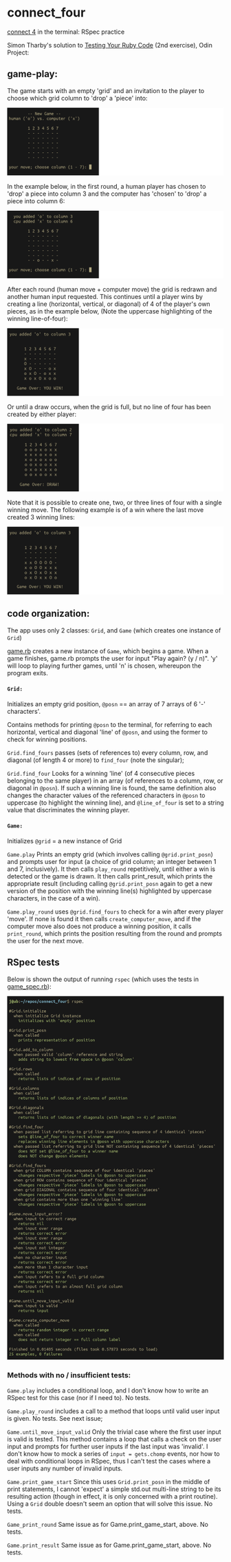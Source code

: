 # connect_four
[connect 4](https://en.wikipedia.org/wiki/Connect_Four) in the terminal: RSpec practice

Simon Tharby's solution to [Testing Your Ruby Code](https://www.theodinproject.com/courses/ruby-programming/lessons/testing-your-ruby-code?ref=lnav) (2nd exercise), Odin Project:

## game-play:

The game starts with an empty 'grid' and an invitation to the player to choose which grid column to 'drop' a 'piece' into:

![new_game.png](img/new_game.png)

In the example below, in the first round, a human player has chosen to 'drop' a piece into column 3 and the computer has 'chosen' to 'drop' a piece into column 6:

![round_1.png](img/round_1.png)

After each round (human move + computer move) the grid is redrawn and another human input requested. This continues until a player wins by creating a line (horizontal, vertical, or diagonal) of 4 of the player's own pieces, as in the example below, (Note the uppercase highlighting of the winning line-of-four):

![win_1.png](img/win_1.png)

Or until a draw occurs, when the grid is full, but no line of four has been created by either player:

![draw.png](img/draw.png)

Note that it is possible to create one, two, or three lines of four with a single winning move. The following example is of a win where the last move created 3 winning lines:

![win_2.png](img/win_2.png)

## code organization:

The app uses only 2 classes: <code>Grid</code>, and <code>Game</code> (which creates one instance of <code>Grid</code>)

[game.rb](https://github.com/jinjagit/connect_four/blob/game-win/game.rb) creates a new instance of <code>Game</code>, which begins a game. When a game finishes, game.rb prompts the user for input "Play again? (y / n)". 'y' will loop to playing further games, until 'n' is chosen, whereupon the program exits.

#### <code>Grid:</code>

Initializes an empty grid position, <code>\@posn</code> == an array of 7 arrays of 6 '-' characters'.

Contains methods for printing <code>\@posn</code> to the terminal, for referring to each horizontal, vertical and diagonal 'line' of <code>\@posn</code>, and using the former to check for winning positions.

<code>Grid.find_fours</code> passes (sets of references to) every column, row, and diagonal (of length 4 or more) to <code>find_four</code> (note the singular);

<code>Grid.find_four</code> Looks for a winning 'line' (of 4 consecutive pieces belonging to the same player) in an array (of references to a column, row, or diagonal in <code>\@posn</code>). If such a winning line is found, the same definition also changes the character values of the referenced characters in <code>\@posn</code> to uppercase (to highlight the winning line), and <code>\@line_of_four</code> is set to a string value that discriminates the winning player.

#### <code>Game:</code>

Initializes <code>\@grid</code> = a new instance of Grid

<code>Game.play</code> Prints an empty grid (which involves calling <code>\@grid.print_posn</code>) and prompts user for input (a choice of grid column; an integer between 1 and 7, inclusively). It then calls <code>play_round</code> repetitively, until either a win is detected or the game is drawn. It then calls print_result, which prints the appropriate result (including calling <code>\@grid.print_posn</code> again to get a new version of the position with the winning line(s) highlighted by uppercase characters, in the case of a win).

<code>Game.play_round</code> uses <code>\@grid.find_fours</code> to check for a win after every player 'move'. If none is found it then calls <code>create_computer_move</code>, and if the computer move also does not produce a winning position, it calls <code>print_round</code>, which prints the position resulting from the round and prompts the user for the next move.

## RSpec tests

Below is shown the output of running <code>rspec</code> (which uses the tests in [game_spec.rb](https://github.com/jinjagit/connect_four/blob/game-win/spec/game_spec.rb)):

![rspec.png](img/rspec.png)

### Methods with no / insufficient tests:

<code>Game.play</code> includes a conditional loop, and I don't know how to write an RSpec test for this case (nor if I need to). No tests.

<code>Game.play_round</code> includes a call to a method that loops until valid user input is given. No tests. See next issue;

<code>Game.until_move_input_valid</code> Only the trivial case where the first user input is valid is tested. This method contains a loop that calls a check on the user input and prompts for further user inputs if the last input was 'invalid'. I don't know how to mock a series of <code>input = gets.chomp</code> events, nor how to deal with conditional loops in RSpec, thus I can't test the cases where a user inputs any number of invalid inputs.

<code>Game.print_game_start</code> Since this uses <code>Grid.print_posn</code> in the middle of print statements, I cannot 'expect' a simple std.out multi-line string to be its resulting action (though in effect, it is only concerned with a print routine). Using a <code>Grid</code> double doesn't seem an option that will solve this issue. No tests.

<code>Game_print_round</code> Same issue as for Game.print_game_start, above. No tests.

<code>Game.print_result</code> Same issue as for Game.print_game_start, above. No tests.
